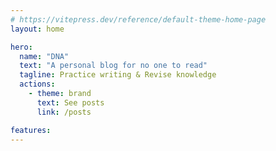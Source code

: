 ```yaml
---
# https://vitepress.dev/reference/default-theme-home-page
layout: home

hero:
  name: "DNA"
  text: "A personal blog for no one to read"
  tagline: Practice writing & Revise knowledge
  actions:
    - theme: brand
      text: See posts
      link: /posts

features:
---
```


